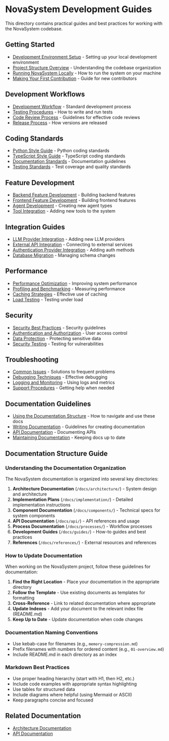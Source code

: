 # NovaSystem Development Guides

This directory contains practical guides and best practices for working with the NovaSystem codebase.

## Getting Started

- [Development Environment Setup](getting-started/environment-setup.md) - Setting up your local development environment
- [Project Structure Overview](getting-started/project-structure.md) - Understanding the codebase organization
- [Running NovaSystem Locally](getting-started/local-setup.md) - How to run the system on your machine
- [Making Your First Contribution](getting-started/first-contribution.md) - Guide for new contributors

## Development Workflows

- [Development Workflow](workflows/development-workflow.md) - Standard development process
- [Testing Procedures](workflows/testing.md) - How to write and run tests
- [Code Review Process](workflows/code-review.md) - Guidelines for effective code reviews
- [Release Process](workflows/releases.md) - How versions are released

## Coding Standards

- [Python Style Guide](standards/python.md) - Python coding standards
- [TypeScript Style Guide](standards/typescript.md) - TypeScript coding standards
- [Documentation Standards](standards/documentation.md) - Documentation guidelines
- [Testing Standards](standards/testing.md) - Test coverage and quality standards

## Feature Development

- [Backend Feature Development](features/backend.md) - Building backend features
- [Frontend Feature Development](features/frontend.md) - Building frontend features
- [Agent Development](features/agents.md) - Creating new agent types
- [Tool Integration](features/tools.md) - Adding new tools to the system

## Integration Guides

- [LLM Provider Integration](integration/llm-providers.md) - Adding new LLM providers
- [External API Integration](integration/external-apis.md) - Connecting to external services
- [Authentication Provider Integration](integration/auth-providers.md) - Adding auth methods
- [Database Migration](integration/database-migration.md) - Managing schema changes

## Performance

- [Performance Optimization](performance/optimization.md) - Improving system performance
- [Profiling and Benchmarking](performance/profiling.md) - Measuring performance
- [Caching Strategies](performance/caching.md) - Effective use of caching
- [Load Testing](performance/load-testing.md) - Testing under load

## Security

- [Security Best Practices](security/best-practices.md) - Security guidelines
- [Authentication and Authorization](security/auth.md) - User access control
- [Data Protection](security/data-protection.md) - Protecting sensitive data
- [Security Testing](security/testing.md) - Testing for vulnerabilities

## Troubleshooting

- [Common Issues](troubleshooting/common-issues.md) - Solutions to frequent problems
- [Debugging Techniques](troubleshooting/debugging.md) - Effective debugging
- [Logging and Monitoring](troubleshooting/logging.md) - Using logs and metrics
- [Support Procedures](troubleshooting/support.md) - Getting help when needed

## Documentation Guidelines

- [Using the Documentation Structure](documentation/structure.md) - How to navigate and use these docs
- [Writing Documentation](documentation/writing.md) - Guidelines for creating documentation
- [API Documentation](documentation/api-docs.md) - Documenting APIs
- [Maintaining Documentation](documentation/maintenance.md) - Keeping docs up to date

## Documentation Structure Guide

### Understanding the Documentation Organization

The NovaSystem documentation is organized into several key directories:

1. **Architecture Documentation** (`/docs/architecture/`) - System design and architecture
2. **Implementation Plans** (`/docs/implementation/`) - Detailed implementation instructions
3. **Component Documentation** (`/docs/components/`) - Technical specs for system components
4. **API Documentation** (`/docs/api/`) - API references and usage
5. **Process Documentation** (`/docs/processes/`) - Workflow processes
6. **Development Guides** (`/docs/guides/`) - How-to guides and best practices
7. **References** (`/docs/references/`) - External resources and references

### How to Update Documentation

When working on the NovaSystem project, follow these guidelines for documentation:

1. **Find the Right Location** - Place your documentation in the appropriate directory
2. **Follow the Template** - Use existing documents as templates for formatting
3. **Cross-Reference** - Link to related documentation where appropriate
4. **Update Indexes** - Add your document to the relevant index file (README.md)
5. **Keep Up to Date** - Update documentation when code changes

### Documentation Naming Conventions

- Use kebab-case for filenames (e.g., `memory-compression.md`)
- Prefix filenames with numbers for ordered content (e.g., `01-overview.md`)
- Include README.md in each directory as an index

### Markdown Best Practices

- Use proper heading hierarchy (start with H1, then H2, etc.)
- Include code examples with appropriate syntax highlighting
- Use tables for structured data
- Include diagrams where helpful (using Mermaid or ASCII)
- Keep paragraphs concise and focused

## Related Documentation

- [Architecture Documentation](../architecture/README.md)
- [API Documentation](../api/README.md)